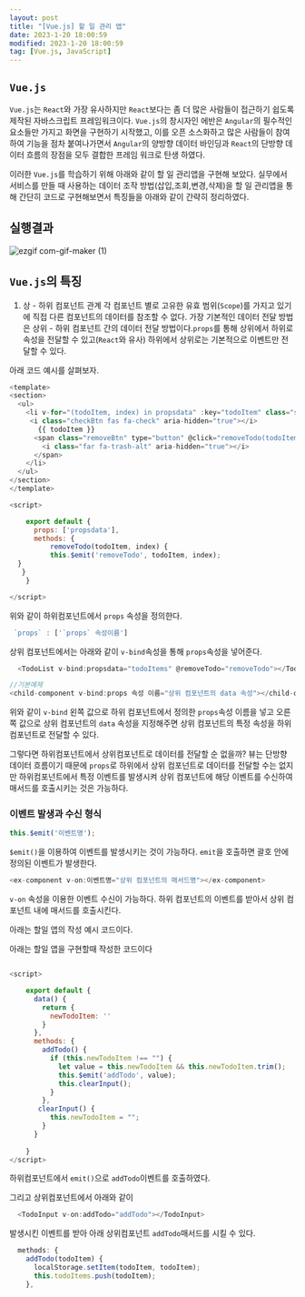 ```yaml
---
layout: post
title: "[Vue.js] 할 일 관리 앱"
date: 2023-1-20 18:00:59
modified: 2023-1-20 18:00:59
tag: [Vue.js, JavaScript]
---
```


## `Vue.js`
`Vue.js`는 `React`와 가장 유사하지만 `React`보다는 좀 더 많은 사람들이 접근하기 쉽도록 제작된 자바스크립트 프레임워크이다. `Vue.js`의 창시자인 에반은 `Angular`의 필수적인 요소들만 가지고 화면을 구현하기 시작했고, 이를 오픈 소스화하고 많은 사람들이 참여하여 기능을 점차 붙여나가면서 `Angular`의 양방향 데이터 바인딩과 `React`의 단방향 데이터 흐름의 장점을 모두 결합한 프레임 워크로 탄생 하였다.

이러한 `Vue.js`를 학습하기 위해 아래와 같이 할 일 관리앱을 구현해 보았다. 실무에서 서비스를 만들 때 사용하는 데이터 조작 방법(삽입,조회,변경,삭제)을 할 일 관리앱을 통해 간단히 코드로 구현해보면서 특징들을 아래와 같이 간략히 정리하였다.


## 실행결과

![ezgif com-gif-maker (1)](https://user-images.githubusercontent.com/99943583/212711300-993fdc81-0bf7-4352-a19f-0c70218724f2.gif)

## `Vue.js`의 특징

1. 상 - 하위 컴포넌트 관계
각 컴포넌트 별로 고유한 유효 범위(`Scope`)를 가지고 있기에 직접 다른 컴포넌트의 데이터를 참조할 수 없다. 가장 기본적인 데이터 전달 방법은 상위 - 하위 컴포넌트 간의 데이터 전달 방법이다.`props`를 통해 상위에서 하위로 속성을 전달할 수 있고(`React`와 유사)  하위에서 상위로는 기본적으로 이벤트만 전달할 수 있다.

아래 코드 예시를 살펴보자.

```javascript
<template>
<section>
  <ul>
    <li v-for="(todoItem, index) in propsdata" :key="todoItem" class="shadow">
     <i class="checkBtn fas fa-check" aria-hidden="true"></i> 
       {{ todoItem }}
      <span class="removeBtn" type="button" @click="removeTodo(todoItem, index)">
        <i class="far fa-trash-alt" aria-hidden="true"></i>
      </span>      
    </li>
  </ul>
</section>
</template>

<script>

    export default {
      props: ['propsdata'],
      methods: {
          removeTodo(todoItem, index) {
          this.$emit('removeTodo', todoItem, index);
  }
   }
    }

</script>
```

위와 같이 하위컴포넌트에서 `props` 속성을 정의한다.

```javascript
 `props` : ['`props` 속성이름']
```

상위 컴포넌트에서는 아래와 같이 `v-bind`속성을 통해 `props`속성을 넣어준다.
```javascript
  <TodoList v-bind:propsdata="todoItems" @removeTodo="removeTodo"></TodoList>
```
```javascript
//기본예제
<child-component v-bind:props 속성 이름="상위 컴포넌트의 data 속성"></child-component>
```

 위와 같이 `v-bind` 왼쪽 값으로 하위 컴포넌트에서 정의한 `props`속성 이름을 넣고 오른쪽 값으로 상위 컴포넌트의 `data` 속성을 지정해주면 상위 컴포넌트의 특정 속성을 하위 컴포넌트로 전달할 수 있다.


그렇다면 하위컴포넌트에서 상위컴포넌트로 데이터를 전달할 순 없을까? 
뷰는 단방향 데이터 흐름이기 때문에 `props`로 하위에서 상위 컴포넌트로 데이터를 전달할 수는 없지만  하위컴포넌트에서 특정 이벤트를 발생시켜 상위 컴포넌트에 해당 이벤트를 수신하여 매서드를 호출시키는 것은 가능하다.

### 이벤트 발생과 수신 형식

```javascript
this.$emit('이벤트명');
```
`$emit()`을 이용하여 이벤트를 발생시키는 것이 가능하다. `emit`을 호출하면 괄호 안에 정의된 이벤트가 발생한다. 

```javascript
<ex-component v-on:이벤트명="상위 컴포넌트의 매서드명"></ex-component>
```
`v-on` 속성을 이용한 이벤트 수신이 가능하다. 하위 컴포넌트의 이벤트를 받아서 상위 컴포넌트 내에 매서드를 호출시킨다.

아래는 할일 앱의 작성 예시 코드이다.

아래는 할일 앱을 구현할때 작성한 코드이다

```javascript

<script>

    export default {
      data() {
        return {
          newTodoItem: ''
        }
      },
      methods: {
        addTodo() {
          if (this.newTodoItem !== "") {            
            let value = this.newTodoItem && this.newTodoItem.trim();
            this.$emit('addTodo', value);
            this.clearInput();
          }
        },
       clearInput() {
          this.newTodoItem = "";
        }  
      }
    
    }
</script>
```
하위컴포넌트에서 `emit()`으로 `addTodo`이벤트를 호출하였다.

그리고 상위컴포넌트에서 아래와 같이
```javascript
  <TodoInput v-on:addTodo="addTodo"></TodoInput>
```
발생시킨 이벤트를 받아 아래 상위컴포넌트 `addTodo`매서드를 시킬 수 있다.

```javascript
  methods: {    
    addTodo(todoItem) {
      localStorage.setItem(todoItem, todoItem);
      this.todoItems.push(todoItem);
    },
```


